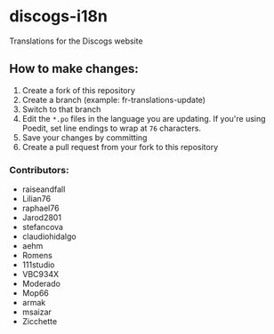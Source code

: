 discogs-i18n
============

Translations for the Discogs website

## How to make changes:

1. Create a fork of this repository
1. Create a branch (example: fr-translations-update)
1. Switch to that branch
1. Edit the `*.po` files in the language you are updating. If you're using Poedit, set line endings to wrap at `76` characters.
1. Save your changes by committing
1. Create a pull request from your fork to this repository

### Contributors:

* raiseandfall
* Lilian76
* raphael76
* Jarod2801
* stefancova
* claudiohidalgo
* aehm
* Romens
* 111studio
* VBC934X
* Moderado
* Mop66
* armak
* msaizar
* Zicchette
